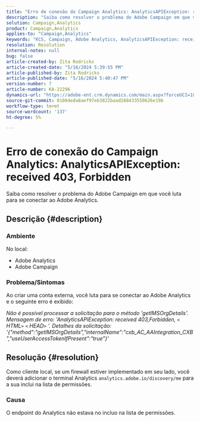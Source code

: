 ```yaml
---
title: "Erro de conexão do Campaign Analytics: AnalyticsAPIException: received 403, Forbidden"
description: "Saiba como resolver o problema do Adobe Campaign em que você luta para se conectar ao Adobe Analytics."
solution: Campaign,Analytics
product: Campaign,Analytics
applies-to: "Campaign,Analytics"
keywords: "KCS, Campaign, Adobe Analytics, AnalyticsAPIException: received 403, Forbidden, error, creating external account"
resolution: Resolution
internal-notes: null
bug: false
article-created-by: Zita Rodricks
article-created-date: "5/16/2024 5:39:55 PM"
article-published-by: Zita Rodricks
article-published-date: "5/16/2024 5:40:47 PM"
version-number: 7
article-number: KA-22296
dynamics-url: "https://adobe-ent.crm.dynamics.com/main.aspx?forceUCI=1&pagetype=entityrecord&etn=knowledgearticle&id=46a2a84c-ab13-ef11-9f89-6045bd0298d4"
source-git-commit: 01004eda8aef97eb3822baad288433550626e19b
workflow-type: tm+mt
source-wordcount: '137'
ht-degree: 5%

---
```


# Erro de conexão do Campaign Analytics: AnalyticsAPIException: received 403, Forbidden


Saiba como resolver o problema do Adobe Campaign em que você luta para se conectar ao Adobe Analytics.

## Descrição {#description}


### <b>Ambiente</b>

No local:

- Adobe Analytics
- Adobe Campaign


### Problema/Sintomas

Ao criar uma conta externa, você luta para se conectar ao Adobe Analytics e o seguinte erro é exibido:

*Não é possível processar a solicitação para o método &#39;getIMSOrgDetails&#39;. Mensagem de erro: &#39;AnalyticsAPIException: received 403,Forbidden, `<` HTML`>` `<` HEAD`>` &#39;. Detalhes da solicitação: &#39;{&quot;method&quot;:&quot;getIMSOrgDetails&quot;,&quot;internalName&quot;:&quot;cxb_AC_AAIntegration_CXB&quot;,&quot;useUserAccessTokenIfPresent&quot;:&quot;true&quot;}&#39;*


## Resolução {#resolution}


Como cliente local, se um firewall estiver implementado em seu lado, você deverá adicionar o terminal Analytics `analytics.adobe.io/discovery/me` para a sua inclui na lista de permissões.

### Causa

O endpoint do Analytics não estava no incluo na lista de permissões.
